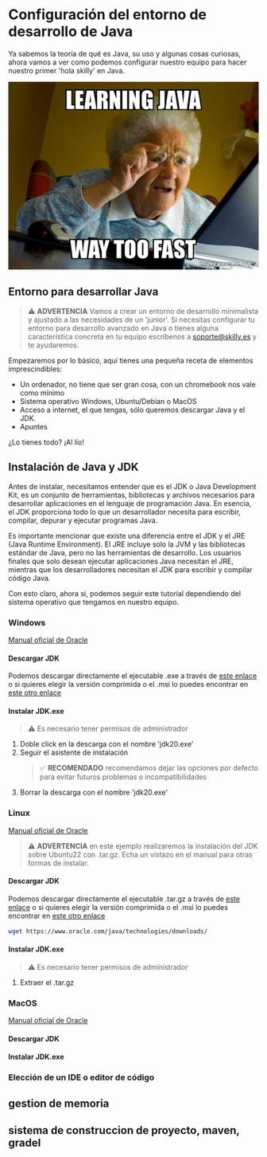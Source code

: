 # Configuración del entorno de desarrollo de Java

Ya sabemos la teoría de qué es Java, su uso y algunas cosas curiosas, ahora vamos a ver como podemos configurar nuestro equipo para hacer nuestro primer 'hola skilly' en Java.

![meme java](../../img/meme-java3.jpg)

## Entorno para desarrollar Java

> :warning: **ADVERTENCIA** Vamos a crear un entorno de desarrollo minimalista y ajustado a las necesidades de un 'junior'. Si necesitas configurar tu entorno para desarrollo avanzado en Java o tienes alguna característica concreta en tu equipo escríbenos a soporte@skilly.es y te ayudaremos.

Empezaremos por lo básico, aquí tienes una pequeña receta de elementos imprescindibles:

- Un ordenador, no tiene que ser gran cosa, con un chromebook nos vale como mínimo
- Sistema operativo Windows, Ubuntu/Debian o MacOS
- Acceso a internet, el que tengas, sólo queremos descargar Java y el JDK.
- Apuntes

¿Lo tienes todo? ¡Al lío!

## Instalación de Java y JDK

Antes de instalar, necesitamos entender que es el JDK o Java Development Kit, es un conjunto de herramientas, bibliotecas y archivos necesarios para desarrollar aplicaciones en el lenguaje de programación Java. En esencia, el JDK proporciona todo lo que un desarrollador necesita para escribir, compilar, depurar y ejecutar programas Java.

Es importante mencionar que existe una diferencia entre el JDK y el JRE (Java Runtime Environment). El JRE incluye solo la JVM y las bibliotecas estándar de Java, pero no las herramientas de desarrollo. Los usuarios finales que solo desean ejecutar aplicaciones Java necesitan el JRE, mientras que los desarrolladores necesitan el JDK para escribir y compilar código Java.

Con esto claro, ahora sí, podemos seguir este tutorial dependiendo del sistema operativo que tengamos en nuestro equipo.

### Windows

[Manual oficial de Oracle](https://docs.oracle.com/en/java/javase/20/install/installation-jdk-microsoft-windows-platforms.html#GUID-A7E27B90-A28D-4237-9383-A58B416071CA)

#### Descargar JDK

Podemos descargar directamente el ejecutable .exe a través de [este enlace](https://download.oracle.com/java/21/latest/jdk-21_windows-x64_bin.exe) o si quieres elegir la versión comprimida o el .msi lo puedes encontrar en [este otro enlace](https://www.oracle.com/java/technologies/downloads/#jdk21-windows)

#### Instalar JDK.exe

> :warning: Es necesario tener permisos de administrador

1. Doble click en la descarga con el nombre 'jdk20.exe'
2. Seguir el asistente de instalación
   > :white_check_mark: **RECOMENDADO** recomendamos dejar las opciones por defecto para evitar futuros problemas o incompatibilidades
3. Borrar la descarga con el nombre 'jdk20.exe'

### Linux

[Manual oficial de Oracle](https://docs.oracle.com/en/java/javase/20/install/installation-jdk-linux-platforms.html#GUID-737A84E4-2EFF-4D38-8E60-3E29D1B884B8)

> :warning: **ADVERTENCIA** en este ejemplo realizaremos la instalación del JDK sobre Ubuntu22 con .tar.gz. Echa un vistazo en el manual para otras formas de instalar.

#### Descargar JDK

Podemos descargar directamente el ejecutable .tar.gz a través de [este enlace](https://download.oracle.com/java/21/latest/jdk-21_linux-x64_bin.tar.gz) o si quieres elegir la versión comprimida o el .msi lo puedes encontrar en [este otro enlace](https://www.oracle.com/java/technologies/downloads/)

```sh
wget https://www.oracle.com/java/technologies/downloads/
```

#### Instalar JDK.exe

> :warning: Es necesario tener permisos de administrador

1. Extraer el .tar.gz

### MacOS

[Manual oficial de Oracle]()

#### Descargar JDK

#### Instalar JDK.exe

### Elección de un IDE o editor de código

## gestion de memoria

## sistema de construccion de proyecto, maven, gradel
